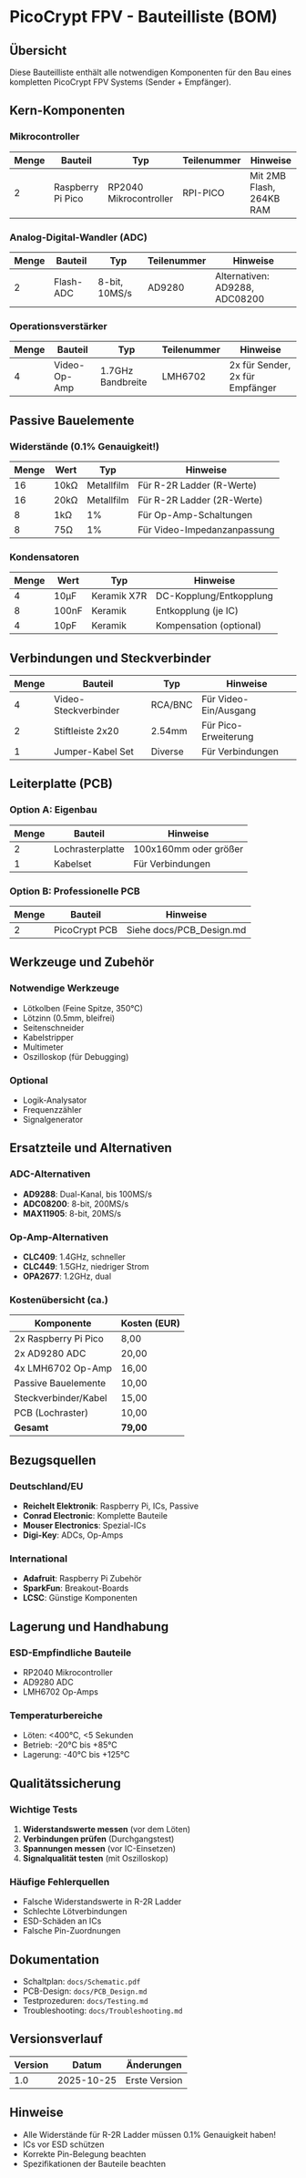 # PicoCrypt FPV - Bauteilliste (BOM)

## Übersicht

Diese Bauteilliste enthält alle notwendigen Komponenten für den Bau eines kompletten PicoCrypt FPV Systems (Sender + Empfänger).

## Kern-Komponenten

### Mikrocontroller
| Menge | Bauteil | Typ | Teilenummer | Hinweise |
|-------|---------|-----|-------------|----------|
| 2 | Raspberry Pi Pico | RP2040 Mikrocontroller | RPI-PICO | Mit 2MB Flash, 264KB RAM |

### Analog-Digital-Wandler (ADC)
| Menge | Bauteil | Typ | Teilenummer | Hinweise |
|-------|---------|-----|-------------|----------|
| 2 | Flash-ADC | 8-bit, 10MS/s | AD9280 | Alternativen: AD9288, ADC08200 |

### Operationsverstärker
| Menge | Bauteil | Typ | Teilenummer | Hinweise |
|-------|---------|-----|-------------|----------|
| 4 | Video-Op-Amp | 1.7GHz Bandbreite | LMH6702 | 2x für Sender, 2x für Empfänger |

## Passive Bauelemente

### Widerstände (0.1% Genauigkeit!)
| Menge | Wert | Typ | Hinweise |
|-------|------|-----|----------|
| 16 | 10kΩ | Metallfilm | Für R-2R Ladder (R-Werte) |
| 16 | 20kΩ | Metallfilm | Für R-2R Ladder (2R-Werte) |
| 8 | 1kΩ | 1% | Für Op-Amp-Schaltungen |
| 8 | 75Ω | 1% | Für Video-Impedanzanpassung |

### Kondensatoren
| Menge | Wert | Typ | Hinweise |
|-------|------|-----|----------|
| 4 | 10μF | Keramik X7R | DC-Kopplung/Entkopplung |
| 8 | 100nF | Keramik | Entkopplung (je IC) |
| 4 | 10pF | Keramik | Kompensation (optional) |

## Verbindungen und Steckverbinder

| Menge | Bauteil | Typ | Hinweise |
|-------|---------|-----|----------|
| 4 | Video-Steckverbinder | RCA/BNC | Für Video-Ein/Ausgang |
| 2 | Stiftleiste 2x20 | 2.54mm | Für Pico-Erweiterung |
| 1 | Jumper-Kabel Set | Diverse | Für Verbindungen |

## Leiterplatte (PCB)

### Option A: Eigenbau
| Menge | Bauteil | Hinweise |
|-------|---------|----------|
| 2 | Lochrasterplatte | 100x160mm oder größer |
| 1 | Kabelset | Für Verbindungen |

### Option B: Professionelle PCB
| Menge | Bauteil | Hinweise |
|-------|---------|----------|
| 2 | PicoCrypt PCB | Siehe docs/PCB_Design.md |

## Werkzeuge und Zubehör

### Notwendige Werkzeuge
- Lötkolben (Feine Spitze, 350°C)
- Lötzinn (0.5mm, bleifrei)
- Seitenschneider
- Kabelstripper
- Multimeter
- Oszilloskop (für Debugging)

### Optional
- Logik-Analysator
- Frequenzzähler
- Signalgenerator

## Ersatzteile und Alternativen

### ADC-Alternativen
- **AD9288**: Dual-Kanal, bis 100MS/s
- **ADC08200**: 8-bit, 200MS/s
- **MAX11905**: 8-bit, 20MS/s

### Op-Amp-Alternativen
- **CLC409**: 1.4GHz, schneller
- **CLC449**: 1.5GHz, niedriger Strom
- **OPA2677**: 1.2GHz, dual

### Kostenübersicht (ca.)

| Komponente | Kosten (EUR) |
|------------|--------------|
| 2x Raspberry Pi Pico | 8,00 |
| 2x AD9280 ADC | 20,00 |
| 4x LMH6702 Op-Amp | 16,00 |
| Passive Bauelemente | 10,00 |
| Steckverbinder/Kabel | 15,00 |
| PCB (Lochraster) | 10,00 |
| **Gesamt** | **79,00** |

## Bezugsquellen

### Deutschland/EU
- **Reichelt Elektronik**: Raspberry Pi, ICs, Passive
- **Conrad Electronic**: Komplette Bauteile
- **Mouser Electronics**: Spezial-ICs
- **Digi-Key**: ADCs, Op-Amps

### International
- **Adafruit**: Raspberry Pi Zubehör
- **SparkFun**: Breakout-Boards
- **LCSC**: Günstige Komponenten

## Lagerung und Handhabung

### ESD-Empfindliche Bauteile
- RP2040 Mikrocontroller
- AD9280 ADC
- LMH6702 Op-Amps

### Temperaturbereiche
- Löten: <400°C, <5 Sekunden
- Betrieb: -20°C bis +85°C
- Lagerung: -40°C bis +125°C

## Qualitätssicherung

### Wichtige Tests
1. **Widerstandswerte messen** (vor dem Löten)
2. **Verbindungen prüfen** (Durchgangstest)
3. **Spannungen messen** (vor IC-Einsetzen)
4. **Signalqualität testen** (mit Oszilloskop)

### Häufige Fehlerquellen
- Falsche Widerstandswerte in R-2R Ladder
- Schlechte Lötverbindungen
- ESD-Schäden an ICs
- Falsche Pin-Zuordnungen

## Dokumentation

- Schaltplan: `docs/Schematic.pdf`
- PCB-Design: `docs/PCB_Design.md`
- Testprozeduren: `docs/Testing.md`
- Troubleshooting: `docs/Troubleshooting.md`

## Versionsverlauf

| Version | Datum | Änderungen |
|---------|-------|------------|
| 1.0 | 2025-10-25 | Erste Version |

## Hinweise

- Alle Widerstände für R-2R Ladder müssen 0.1% Genauigkeit haben!
- ICs vor ESD schützen
- Korrekte Pin-Belegung beachten
- Spezifikationen der Bauteile beachten